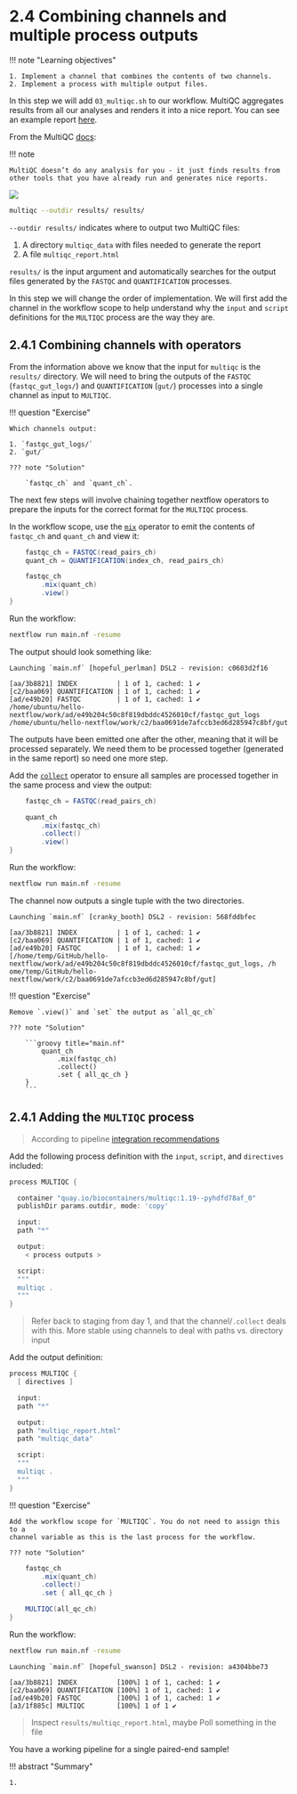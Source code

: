 # 2.4 Combining channels and multiple process outputs  

!!! note "Learning objectives"  

    1. Implement a channel that combines the contents of two channels.  
    2. Implement a process with multiple output files.  

In this step we will add `03_multiqc.sh` to our workflow. MultiQC aggregates
results from all our analyses and renders it into a nice report. You can see an
example report [here](https://multiqc.info/examples/rna-seq/multiqc_report).

From the MultiQC [docs](https://multiqc.info/docs/):  

!!! note

    MultiQC doesn’t do any analysis for you - it just finds results from
    other tools that you have already run and generates nice reports.
    
![](img/4.excalidraw.png)

```bash title="03_multiqc.sh"
multiqc --outdir results/ results/
```

`--outdir results/` indicates where to output two MultiQC files:  

1. A directory `multiqc_data` with files needed to generate the report
2. A file `multiqc_report.html` 

`results/` is the input argument and automatically searches for the output
files generated by the `FASTQC` and `QUANTIFICATION` processes.  

In this step we will change the order of implementation. We will first add the
channel in the workflow scope to help understand why the `input` and `script`
definitions for the `MULTIQC` process are the way they are.  

## 2.4.1 Combining channels with operators  

From the information above we know that the input for `multiqc` is the
`results/` directory. We will need to bring the outputs of the `FASTQC`
(`fastqc_gut_logs/`) and `QUANTIFICATION` (`gut/`) processes into a single channel as input to `MULTIQC`.  

!!! question "Exercise"

    Which channels output:

    1. `fastqc_gut_logs/`
    2. `gut/`

    ??? note "Solution"

        `fastqc_ch` and `quant_ch`.  

The next few steps will involve chaining together nextflow operators to prepare
the inputs for the correct format for the `MULTIQC` process.  

In the workflow scope, use the 
[`mix`](https://www.nextflow.io/docs/latest/operator.html#mix) operator to
emit the contents of `fastqc_ch` and `quant_ch` and view it:  

```groovy title="main.nf"
    fastqc_ch = FASTQC(read_pairs_ch)
    quant_ch = QUANTIFICATION(index_ch, read_pairs_ch)

    fastqc_ch
        .mix(quant_ch)
        .view()
}
```

Run the workflow:  

```bash
nextflow run main.nf -resume  
```

The output should look something like:  

```console title="Output"
Launching `main.nf` [hopeful_perlman] DSL2 - revision: c0603d2f16

[aa/3b8821] INDEX          | 1 of 1, cached: 1 ✔
[c2/baa069] QUANTIFICATION | 1 of 1, cached: 1 ✔
[ad/e49b20] FASTQC         | 1 of 1, cached: 1 ✔
/home/ubuntu/hello-nextflow/work/ad/e49b204c50c8f819dbddc4526010cf/fastqc_gut_logs
/home/ubuntu/hello-nextflow/work/c2/baa0691de7afccb3ed6d285947c8bf/gut

```  

The outputs have been emitted one after the other, meaning that it will be
processed separately. We need them to be processed together (generated in the
same report) so need one more step.  

Add the [`collect`](https://www.nextflow.io/docs/latest/operator.html#collect)
operator to ensure all samples are processed together in the same
process and view the output:  

```groovy title="main.nf"
    fastqc_ch = FASTQC(read_pairs_ch)

    quant_ch
        .mix(fastqc_ch)
        .collect()
        .view()
}
```

Run the workflow:  

```bash
nextflow run main.nf -resume  
```

The channel now outputs a single tuple with the two directories.  

```console title="Output"
Launching `main.nf` [cranky_booth] DSL2 - revision: 568fddbfec

[aa/3b8821] INDEX          | 1 of 1, cached: 1 ✔
[c2/baa069] QUANTIFICATION | 1 of 1, cached: 1 ✔
[ad/e49b20] FASTQC         | 1 of 1, cached: 1 ✔
[/home/temp/GitHub/hello-nextflow/work/ad/e49b204c50c8f819dbddc4526010cf/fastqc_gut_logs, /h
ome/temp/GitHub/hello-nextflow/work/c2/baa0691de7afccb3ed6d285947c8bf/gut]

```

!!! question "Exercise"

    Remove `.view()` and `set` the output as `all_qc_ch` 

    ??? note "Solution"
        
        ```groovy title="main.nf"
            quant_ch
                .mix(fastqc_ch)
                .collect()
                .set { all_qc_ch }
        }
        ```

## 2.4.1 Adding the `MULTIQC` process  

> According to pipeline
[integration recommendations](https://multiqc.info/docs/usage/pipelines/#nextflow)  

Add the following process definition with the `input`, `script`, and
`directives` included:  

```groovy title="main.nf"
process MULTIQC {

  container "quay.io/biocontainers/multiqc:1.19--pyhdfd78af_0"
  publishDir params.outdir, mode: 'copy'

  input:
  path "*"  

  output:
    < process outputs >

  script:
  """
  multiqc .
  """
}
```

> Refer back to staging from day 1, and that the channel/`.collect` deals
with this. More stable using channels to deal with paths vs. directory input

Add the output definition:  

```groovy title="main.nf"
process MULTIQC {
  [ directives ]

  input:
  path "*"  

  output:
  path "multiqc_report.html"
  path "multiqc_data"

  script:
  """
  multiqc .
  """
}
```

!!! question "Exercise"

    Add the workflow scope for `MULTIQC`. You do not need to assign this to a
    channel variable as this is the last process for the workflow.  

    ??? note "Solution"

```groovy title="main.nf"
    fastqc_ch
        .mix(quant_ch)
        .collect()
        .set { all_qc_ch }

    MULTIQC(all_qc_ch)
}
```

Run the workflow:  

```bash
nextflow run main.nf -resume  
```

```console title="Output"
Launching `main.nf` [hopeful_swanson] DSL2 - revision: a4304bbe73

[aa/3b8821] INDEX          [100%] 1 of 1, cached: 1 ✔
[c2/baa069] QUANTIFICATION [100%] 1 of 1, cached: 1 ✔
[ad/e49b20] FASTQC         [100%] 1 of 1, cached: 1 ✔
[a3/1f885c] MULTIQC        [100%] 1 of 1 ✔

```

> Inspect `results/multiqc_report.html`, maybe Poll something in the file  

You have a working pipeline for a single paired-end sample!

!!! abstract "Summary"

    1.  
